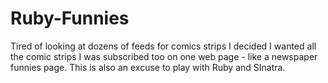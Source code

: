 Ruby-Funnies
============
Tired of looking at dozens of feeds for comics strips I decided I wanted all the comic strips I was subscribed too on one web page - like a newspaper funnies page.
This is also an excuse to play with Ruby and SInatra.
